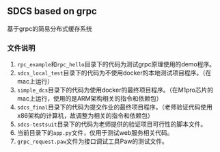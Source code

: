 ## SDCS based on grpc

基于grpc的简易分布式缓存系统

### 文件说明

1. `rpc_example`和`rpc_hello`目录下的代码为测试grpc原理使用的demo程序。
2. `sdcs_local_test`目录下的代码为不使用docker的本地测试项目程序。（在mac上运行）
3. `simple_dcs`目录下的代码为使用docker的最终项目程序。（在M1pro芯片的mac上运行，使用的是ARM架构相关的指令和依赖包）
4. `sdcs_final`目录下的代码为提交作业的最终项目程序。（老师验证代码使用x86架构的计算机，故调整为相关的指令和依赖包）
5. `sdcs-testsuit`目录下的代码为老师提供的验证项目可行性的脚本文件。
6. 当前目录下的`app.py`文件，仅用于测试web服务相关代码。
7. `grpc_request.paw`文件为接口调试工具Paw的测试文件。
